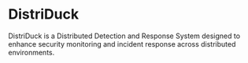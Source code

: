 # DistriDuck

DistriDuck is a Distributed Detection and Response System designed to enhance security monitoring and incident response across distributed environments.


